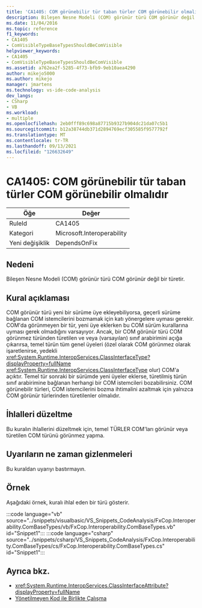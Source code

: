 ```yaml
---
title: 'CA1405: COM görünebilir tür taban türler COM görünebilir olmalıdır'
description: Bileşen Nesne Modeli (COM) görünür türü COM görünür değil bir türetir.
ms.date: 11/04/2016
ms.topic: reference
f1_keywords:
- CA1405
- ComVisibleTypeBaseTypesShouldBeComVisible
helpviewer_keywords:
- CA1405
- ComVisibleTypeBaseTypesShouldBeComVisible
ms.assetid: a762ea2f-5285-4f73-bfb9-9eb10aea4290
author: mikejo5000
ms.author: mikejo
manager: jmartens
ms.technology: vs-ide-code-analysis
dev_langs:
- CSharp
- VB
ms.workload:
- multiple
ms.openlocfilehash: 2eb0fff89c698a87715b9327b904dc21da07c5b1
ms.sourcegitcommit: b12a38744db371d2894769ecf305585f9577792f
ms.translationtype: MT
ms.contentlocale: tr-TR
ms.lasthandoff: 09/13/2021
ms.locfileid: "126632649"
---
```

# <a name="ca1405-com-visible-type-base-types-should-be-com-visible"></a>CA1405: COM görünebilir tür taban türler COM görünebilir olmalıdır

|Öğe|Değer|
|-|-|
|RuleId|CA1405|
|Kategori|Microsoft.Interoperability|
|Yeni değişiklik|DependsOnFix|

## <a name="cause"></a>Nedeni
Bileşen Nesne Modeli (COM) görünür türü COM görünür değil bir türetir.

## <a name="rule-description"></a>Kural açıklaması
COM görünür türü yeni bir sürüme üye ekleyebiliyorsa, geçerli sürüme bağlanan COM istemcilerini bozmamak için katı yönergelere uyması gerekir. COM'da görünmeyen bir tür, yeni üye eklerken bu COM sürüm kurallarına uyması gerek olmadığını varsayıyor. Ancak, bir COM görünür türü COM görünmez türünden türetilen ve veya (varsayılan) sınıf arabirimini açığa çıkarırsa, temel türün tüm genel üyeleri (özel olarak COM görünmez olarak işaretlenirse, yedekli <xref:System.Runtime.InteropServices.ClassInterfaceType?displayProperty=fullName> <xref:System.Runtime.InteropServices.ClassInterfaceType> olur) COM'a açıktır. Temel tür sonraki bir sürümde yeni üyeler eklerse, türetilmiş türün sınıf arabirimine bağlanan herhangi bir COM istemcileri bozabilirsiniz. COM görünebilir türleri, COM istemcilerini bozma ihtimalini azaltmak için yalnızca COM görünür türlerinden türetilenler olmalıdır.

## <a name="how-to-fix-violations"></a>İhlalleri düzeltme
Bu kuralın ihlallerini düzeltmek için, temel TÜRLER COM'ları görünür veya türetilen COM türünü görünmez yapma.

## <a name="when-to-suppress-warnings"></a>Uyarıların ne zaman gizlenmeleri
Bu kuraldan uyarıyı bastırmayın.

## <a name="example"></a>Örnek
Aşağıdaki örnek, kuralı ihlal eden bir türü gösterir.

:::code language="vb" source="../snippets/visualbasic/VS_Snippets_CodeAnalysis/FxCop.Interoperability.ComBaseTypes/vb/FxCop.Interoperability.ComBaseTypes.vb" id="Snippet1":::
:::code language="csharp" source="../snippets/csharp/VS_Snippets_CodeAnalysis/FxCop.Interoperability.ComBaseTypes/cs/FxCop.Interoperability.ComBaseTypes.cs" id="Snippet1":::

## <a name="see-also"></a>Ayrıca bkz.

- <xref:System.Runtime.InteropServices.ClassInterfaceAttribute?displayProperty=fullName>
- [Yönetilmeyen Kod ile Birlikte Çalışma](/dotnet/framework/interop/index)

